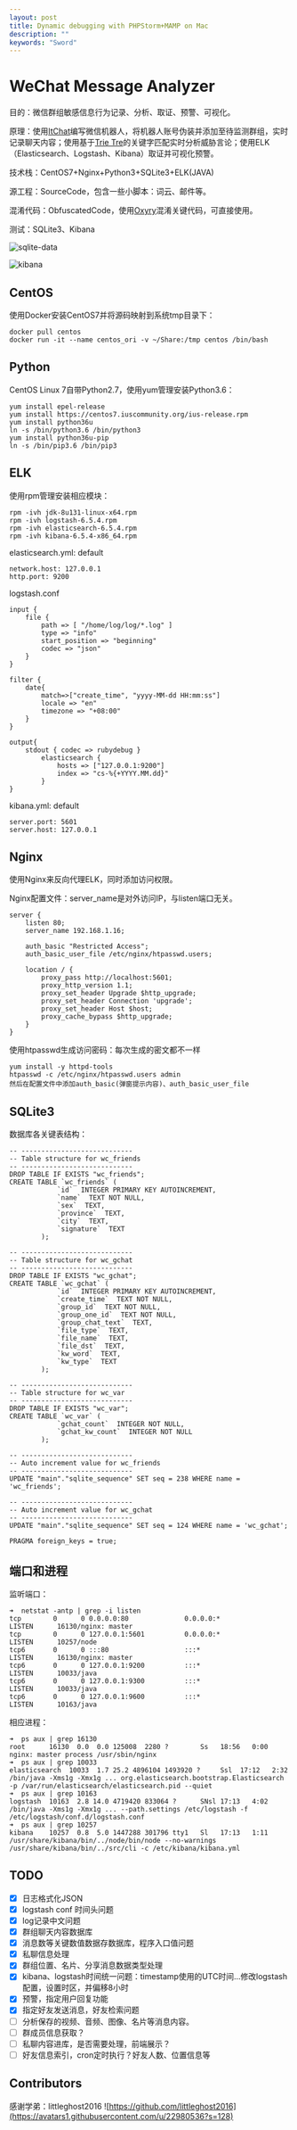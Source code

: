 ```yaml
---
layout: post
title: Dynamic debugging with PHPStorm+MAMP on Mac
description: ""
keywords: "Sword"
---
```


# WeChat Message Analyzer

目的：微信群组敏感信息行为记录、分析、取证、预警、可视化。

原理：使用[ItChat](https://github.com/littlecodersh/ItChat)编写微信机器人，将机器人账号伪装并添加至待监测群组，实时记录聊天内容；使用基于[Trie Tre](https://github.com/liu-nlper/KeywordProcesser)的关键字匹配实时分析威胁言论；使用ELK（Elasticsearch、Logstash、Kibana）取证并可视化预警。

技术栈：CentOS7+Nginx+Python3+SQLite3+ELK(JAVA)

源工程：SourceCode，包含一些小脚本：词云、邮件等。

混淆代码：ObfuscatedCode，使用[Oxyry](http://pyob.oxyry.com)混淆关键代码，可直接使用。

测试：SQLite3、Kibana

![sqlite-data](/assets/images/2019-06-28/sqlite-data.png)

![kibana](/assets/images/2019-06-28/kibana.png)

## CentOS

使用Docker安装CentOS7并将源码映射到系统tmp目录下：

```
docker pull centos 
docker run -it --name centos_ori -v ~/Share:/tmp centos /bin/bash
```

## Python

CentOS Linux 7自带Python2.7，使用yum管理安装Python3.6：

```
yum install epel-release
yum install https://centos7.iuscommunity.org/ius-release.rpm
yum install python36u
ln -s /bin/python3.6 /bin/python3
yum install python36u-pip
ln -s /bin/pip3.6 /bin/pip3
```

## ELK

使用rpm管理安装相应模块：

```
rpm -ivh jdk-8u131-linux-x64.rpm 
rpm -ivh logstash-6.5.4.rpm 
rpm -ivh elasticsearch-6.5.4.rpm 
rpm -ivh kibana-6.5.4-x86_64.rpm
```

elasticsearch.yml: default

```
network.host: 127.0.0.1
http.port: 9200
```

logstash.conf

```
input {
    file {
        path => [ "/home/log/log/*.log" ]
        type => "info"
        start_position => "beginning"
        codec => "json"
    }
}

filter {
    date{
        match=>["create_time", "yyyy-MM-dd HH:mm:ss"]
        locale => "en"
        timezone => "+08:00"
    }
}

output{
    stdout { codec => rubydebug }
        elasticsearch {
            hosts => ["127.0.0.1:9200"]
            index => "cs-%{+YYYY.MM.dd}"
        }
}
```

kibana.yml: default

```
server.port: 5601
server.host: 127.0.0.1
```

## Nginx

使用Nginx来反向代理ELK，同时添加访问权限。

Nginx配置文件：server_name是对外访问IP，与listen端口无关。

```
server {
    listen 80;
    server_name 192.168.1.16;

    auth_basic "Restricted Access";
    auth_basic_user_file /etc/nginx/htpasswd.users;

    location / {
        proxy_pass http://localhost:5601;
        proxy_http_version 1.1;
        proxy_set_header Upgrade $http_upgrade;
        proxy_set_header Connection 'upgrade';
        proxy_set_header Host $host;
        proxy_cache_bypass $http_upgrade;
    }
}
```

使用htpasswd生成访问密码：每次生成的密文都不一样

```
yum install -y httpd-tools
htpasswd -c /etc/nginx/htpasswd.users admin
然后在配置文件中添加auth_basic(弹窗提示内容)、auth_basic_user_file
```

## SQLite3

数据库各关键表结构：

```
-- ----------------------------
-- Table structure for wc_friends
-- ----------------------------
DROP TABLE IF EXISTS "wc_friends";
CREATE TABLE `wc_friends` (
            `id`  INTEGER PRIMARY KEY AUTOINCREMENT,
            `name`  TEXT NOT NULL,
            `sex`  TEXT,
            `province`  TEXT,
            `city`  TEXT,
            `signature`  TEXT
        );

-- ----------------------------
-- Table structure for wc_gchat
-- ----------------------------
DROP TABLE IF EXISTS "wc_gchat";
CREATE TABLE `wc_gchat` (
            `id`  INTEGER PRIMARY KEY AUTOINCREMENT,
            `create_time`  TEXT NOT NULL,
            `group_id`  TEXT NOT NULL,
            `group_one_id`  TEXT NOT NULL,
            `group_chat_text`  TEXT,
            `file_type`  TEXT,
            `file_name`  TEXT,
            `file_dst`  TEXT,
            `kw_word`  TEXT,
            `kw_type`  TEXT
        );

-- ----------------------------
-- Table structure for wc_var
-- ----------------------------
DROP TABLE IF EXISTS "wc_var";
CREATE TABLE `wc_var` (
            `gchat_count`  INTEGER NOT NULL,
            `gchat_kw_count`  INTEGER NOT NULL
        );

-- ----------------------------
-- Auto increment value for wc_friends
-- ----------------------------
UPDATE "main"."sqlite_sequence" SET seq = 238 WHERE name = 'wc_friends';

-- ----------------------------
-- Auto increment value for wc_gchat
-- ----------------------------
UPDATE "main"."sqlite_sequence" SET seq = 124 WHERE name = 'wc_gchat';

PRAGMA foreign_keys = true;
```

## 端口和进程

监听端口：

```
➜  netstat -antp | grep -i listen
tcp        0      0 0.0.0.0:80              0.0.0.0:*               LISTEN      16130/nginx: master
tcp        0      0 127.0.0.1:5601          0.0.0.0:*               LISTEN      10257/node
tcp6       0      0 :::80                   :::*                    LISTEN      16130/nginx: master
tcp6       0      0 127.0.0.1:9200          :::*                    LISTEN      10033/java
tcp6       0      0 127.0.0.1:9300          :::*                    LISTEN      10033/java
tcp6       0      0 127.0.0.1:9600          :::*                    LISTEN      10163/java
```

相应进程：

```
➜  ps aux | grep 16130
root      16130  0.0  0.0 125008  2280 ?        Ss   18:56   0:00 nginx: master process /usr/sbin/nginx
➜  ps aux | grep 10033
elasticsearch  10033  1.7 25.2 4896104 1493920 ?     Ssl  17:12   2:32 /bin/java -Xms1g -Xmx1g ... org.elasticsearch.bootstrap.Elasticsearch -p /var/run/elasticsearch/elasticsearch.pid --quiet
➜  ps aux | grep 10163
logstash  10163  2.8 14.0 4719420 833064 ?      SNsl 17:13   4:02 /bin/java -Xms1g -Xmx1g ... --path.settings /etc/logstash -f /etc/logstash/conf.d/logstash.conf
➜  ps aux | grep 10257
kibana    10257  0.8  5.0 1447288 301796 tty1   Sl   17:13   1:11 /usr/share/kibana/bin/../node/bin/node --no-warnings /usr/share/kibana/bin/../src/cli -c /etc/kibana/kibana.yml
```

## TODO

- [x] 日志格式化JSON
- [x] logstash conf 时间头问题
- [x] log记录中文问题
- [x] 群组聊天内容数据库
- [x] 消息数等关键数值数据存数据库，程序入口值问题
- [x] 私聊信息处理
- [x] 群组位置、名片、分享消息数据类型处理
- [x] kibana、logstash时间统一问题：timestamp使用的UTC时间...修改logstash配置，设置时区，并偏移8小时
- [x] 预警，指定用户回复功能
- [x] 指定好友发送消息，好友检索问题
- [ ] 分析保存的视频、音频、图像、名片等消息内容。
- [ ] 群成员信息获取？
- [ ] 私聊内容进库，是否需要处理，前端展示？
- [ ] 好友信息索引，cron定时执行？好友人数、位置信息等

## Contributors

感谢学弟：littleghost2016
![https://github.com/littleghost2016](https://avatars1.githubusercontent.com/u/22980536?s=128)